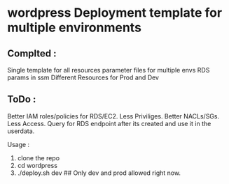 # wordpress Deployment template for multiple environments
## Complted : 
  Single template for all resources
  parameter files for multiple envs
  RDS params in ssm
  Different Resources for Prod and Dev
  
## ToDo : 
  Better IAM roles/policies for RDS/EC2. Less Priviliges.
  Better NACLs/SGs. Less Access.
  Query for RDS endpoint after its created and use it in the userdata.
  
Usage : 
  1. clone the repo
  2. cd wordpress
  3. ./deploy.sh dev ## Only dev and prod allowed right now.

